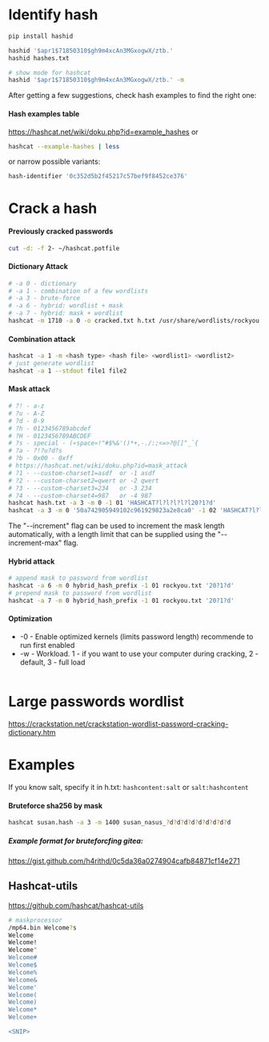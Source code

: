# Identify hash
```bash
pip install hashid

hashid '$apr1$71850310$gh9m4xcAn3MGxogwX/ztb.'
hashid hashes.txt

# show mode for hashcat
hashid '$apr1$71850310$gh9m4xcAn3MGxogwX/ztb.' -m
```
After getting a few suggestions, check hash examples to find the right one:
#### Hash examples table
https://hashcat.net/wiki/doku.php?id=example_hashes
or
```bash
hashcat --example-hashes | less
```
or narrow possible variants:
```bash
hash-identifier '0c352d5b2f45217c57bef9f8452ce376'
```
# Crack a hash
#### Previously cracked passwords
```bash
cut -d: -f 2- ~/hashcat.potfile
```
#### Dictionary Attack
```bash
# -a 0 - dictionary
# -a 1 - combination of a few wordlists
# -a 3 - brute-force
# -a 6 - hybrid: wordlist + mask
# -a 7 - hybrid: mask + wordlist
hashcat -m 1710 -a 0 -o cracked.txt h.txt /usr/share/wordlists/rockyou.txt
```
#### Combination attack
```bash
hashcat -a 1 -m <hash type> <hash file> <wordlist1> <wordlist2>
# just generate wordlist 
hashcat -a 1 --stdout file1 file2
```
#### Mask attack
```bash
# ?! - a-z
# ?u - A-Z
# ?d - 0-9
# ?h - 0123456789abcdef
# ?H - 0123456789ABCDEF
# ?s - special - («space»!"#$%&'()*+,-./:;<=>?@[]^_`{
# ?a - ?!?u?d?s
# ?b - 0x00 - 0xff
# https://hashcat.net/wiki/doku.php?id=mask_attack
# ?1 - --custom-charset1=asdf  or -1 asdf
# ?2 - --custom-charset2=qwert or -2 qwert
# ?3 - --custom-charset3=234   or -3 234
# ?4 - --custom-charset4=987   or -4 987
hashcat hash.txt -a 3 -m 0 -1 01 'HASHCAT?l?l?l?l?l20?1?d'
hashcat -a 3 -m 0 '50a742905949102c961929823a2e8ca0' -1 02 'HASHCAT?l?l?l?l?l20?1?d'
```
The "--increment" flag can be used to increment the mask length automatically, with a length limit that can be supplied using the "--increment-max" flag.
#### Hybrid attack
```bash
# append mask to password from wordlist
hashcat -a 6 -m 0 hybrid_hash_prefix -1 01 rockyou.txt '20?1?d'
# prepend mask to password from wordlist
hashcat -a 7 -m 0 hybrid_hash_prefix -1 01 rockyou.txt '20?1?d'
```

#### Optimization
* -0 - Enable optimized kernels (limits password length) recommende to run first enabled
* -w - Workload. 1 - if you want to use your computer during cracking, 2 - default, 3 - full load
```bash
```
# Large passwords wordlist
https://crackstation.net/crackstation-wordlist-password-cracking-dictionary.htm
# Examples
If you know salt, specify it in h.txt:
`hashcontent:salt` or `salt:hashcontent`
#### Bruteforce sha256 by mask
```bash
hashcat susan.hash -a 3 -m 1400 susan_nasus_?d?d?d?d?d?d?d?d?d  
```
##### Example format for bruteforcfing gitea:
https://gist.github.com/h4rithd/0c5da36a0274904cafb84871cf14e271
## Hashcat-utils
https://github.com/hashcat/hashcat-utils
```bash
# maskprocessor
/mp64.bin Welcome?s
Welcome 
Welcome!
Welcome"
Welcome#
Welcome$
Welcome%
Welcome&
Welcome'
Welcome(
Welcome)
Welcome*
Welcome+

<SNIP>
```
